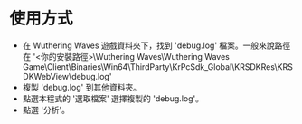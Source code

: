 # 使用方式

- 在 Wuthering Waves 遊戲資料夾下，找到 'debug.log' 檔案。一般來說路徑在 '<你的安裝路徑>\Wuthering Waves\Wuthering Waves Game\Client\Binaries\Win64\ThirdParty\KrPcSdk_Global\KRSDKRes\KRSDKWebView\debug.log'
- 複製 'debug.log' 到其他資料夾。
- 點選本程式的 '選取檔案' 選擇複製的 'debug.log'。
- 點選 '分析'。
